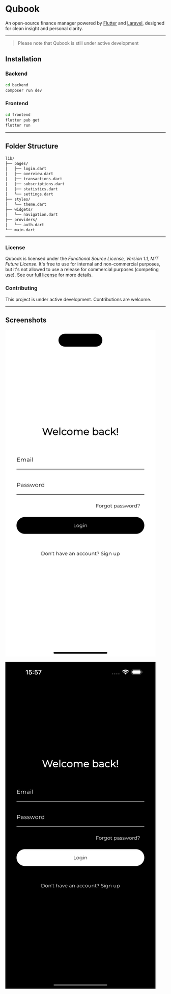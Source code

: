 # Qubook

An open-source finance manager powered by [Flutter][flutter] and [Laravel][laravel], designed for clean insight and personal clarity.

---

> Please note that Qubook is still under active development

## Installation

### Backend

```bash
cd backend
composer run dev
```

### Frontend

```bash
cd frontend
flutter pub get
flutter run
```

---

## Folder Structure

```
lib/
├── pages/
│   ├── login.dart
│   ├── overview.dart
│   ├── transactions.dart
│   ├── subscriptions.dart
│   ├── statistics.dart
│   └── settings.dart
├── styles/
│   └── theme.dart
├── widgets/
│   └── navigation.dart
├── providers/
│   └── auth.dart
└── main.dart
```

---

### License

Qubook is licensed under the _Functional Source License, Version 1.1, MIT Future License_. It's free to use for
internal and non-commercial purposes, but it's not allowed to use a release for commercial purposes (competing use). See our [full license][license] for more details.

### Contributing

This project is under active development. Contributions are welcome.

---

## Screenshots

![Screenshot](screenshots/qubook-login-light.png)

![Screenshot](screenshots/qubook-login-dark.png)

[flutter]: https://flutter.dev/
[laravel]: https://laravel.com
[license]: LICENSE.md
